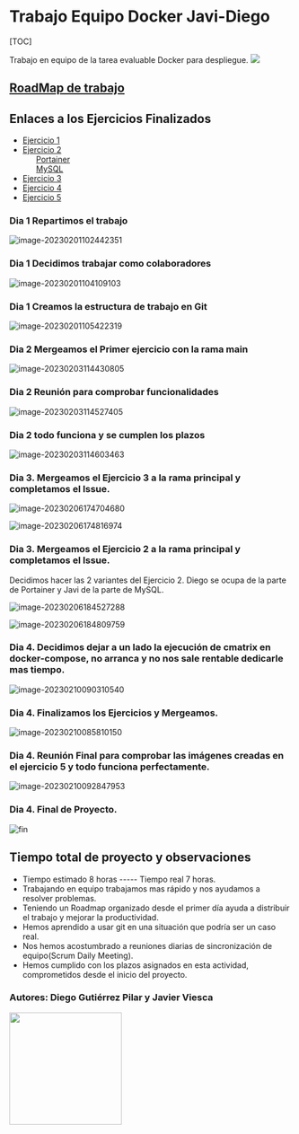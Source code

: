 # Trabajo Equipo Docker Javi-Diego



[TOC]

Trabajo en equipo de la tarea evaluable Docker para despliegue.
<img src="https://www.freecodecamp.org/news/content/images/size/w2000/2019/07/1_AUiK5PwnsPG_xaT9jcVoSA-2.jpeg">

## <a href="https://github.com/users/diego91gp/projects/1/views/1">RoadMap de trabajo</a>

## Enlaces a los Ejercicios Finalizados
<ul>
  <li><a href="Ejercicio1/Diego">Ejercicio 1</a></li>
  <li><a href="Ejercicio2/">Ejercicio 2</a>
  	<ul><a href="Ejercicio2/Portainer">Portainer</a></ul>
    <ul><a href="Ejercicio2/MySQL">MySQL</a></ul> 
  </li>
  <li><a href="Ejercicio3/">Ejercicio 3</a></li>
   <li><a href="Ejercicio4/">Ejercicio 4</a></li>
    <li><a href="Ejercicio5/">Ejercicio 5</a></li>
</ul>




### Dia 1 Repartimos el trabajo


![image-20230201102442351](assets/image-20230201102442351.png)

### Dia 1 Decidimos trabajar como colaboradores

![image-20230201104109103](assets/image-20230201104109103.png)



### Dia 1 Creamos la estructura de trabajo en Git

![image-20230201105422319](./assets/image-20230201105422319.png)

### Dia 2 Mergeamos el Primer ejercicio con la rama main

![image-20230203114430805](./assets/image-20230203114430805.png)

### Dia 2 Reunión para comprobar funcionalidades

![image-20230203114527405](./assets/image-20230203114527405.png)



### Dia 2 todo funciona y se cumplen los plazos

![image-20230203114603463](./assets/image-20230203114603463.png)



### Dia 3. Mergeamos el Ejercicio 3 a la rama principal y completamos el Issue.

![image-20230206174704680](./assets/image-20230206174704680.png)

![image-20230206174816974](./assets/image-20230206174816974.png)



### Dia 3. Mergeamos el Ejercicio 2 a la rama principal y completamos el Issue.

Decidimos hacer las 2 variantes del Ejercicio 2. Diego se ocupa de la parte de Portainer y Javi de la parte de MySQL.

![image-20230206184527288](./assets/image-20230206184527288.png)

![image-20230206184809759](./assets/image-20230206184809759.png)

### Dia 4. Decidimos dejar a un lado la ejecución de cmatrix en docker-compose, no arranca y no nos sale rentable dedicarle mas tiempo.

![image-20230210090310540](assets/image-20230210090310540.png)

### Dia 4. Finalizamos los Ejercicios y Mergeamos.

![image-20230210085810150](assets/image-20230210085810150.png)

### Dia 4. Reunión Final para comprobar las imágenes creadas en el ejercicio 5 y todo funciona perfectamente.

![image-20230210092847953](assets/image-20230210092847953.png)

### Dia 4. Final de Proyecto.

![fin](assets/fin.jpg)

## Tiempo total de proyecto y observaciones

- Tiempo estimado 8 horas ----- Tiempo real 7 horas.
- Trabajando en  equipo trabajamos mas rápido y nos ayudamos a resolver problemas.
- Teniendo un Roadmap organizado desde el primer día ayuda a distribuir el trabajo y mejorar la productividad.
- Hemos aprendido a usar git en una situación que podría ser un caso real.
- Nos hemos acostumbrado a reuniones diarias de sincronización de equipo(Scrum Daily Meeting).
- Hemos cumplido con los plazos asignados en esta actividad, comprometidos desde el inicio del proyecto.



### Autores: Diego Gutiérrez Pilar y  Javier Viesca



<img width="200px" src="https://co2asturias.es/wp-content/uploads/2021/06/CIFP-sectores-industrial-servicios-logo.png">
